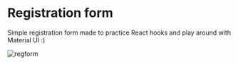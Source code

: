 # Registration form

Simple registration form made to practice React hooks and play around with Material UI :)

![regform](https://user-images.githubusercontent.com/83576776/130472162-8950b08c-ec83-42f3-a24d-8bd7c5c4506d.jpg)
